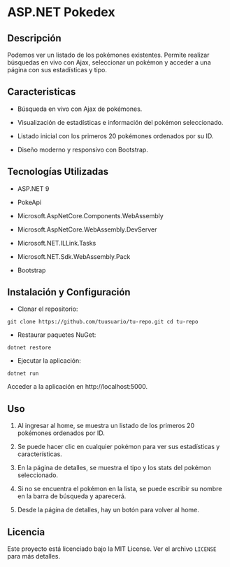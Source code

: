 
# ASP.NET Pokedex

## Descripción

Podemos ver un listado de los pokémones existentes. Permite realizar búsquedas en vivo con Ajax, seleccionar un pokémon y acceder a una página con sus estadísticas y tipo.

## Caracteristicas

- Búsqueda en vivo con Ajax de pokémones.

- Visualización de estadísticas e información del pokémon seleccionado.

- Listado inicial con los primeros 20 pokémones ordenados por su ID.

- Diseño moderno y responsivo con Bootstrap.
## Tecnologías Utilizadas

- ASP.NET 9

- PokeApi

- Microsoft.AspNetCore.Components.WebAssembly

- Microsoft.AspNetCore.WebAssembly.DevServer

- Microsoft.NET.ILLink.Tasks

- Microsoft.NET.Sdk.WebAssembly.Pack

- Bootstrap
## Instalación y Configuración

- Clonar el repositorio:

`git clone https://github.com/tuusuario/tu-repo.git
cd tu-repo`

- Restaurar paquetes NuGet:

`dotnet restore`

- Ejecutar la aplicación:

`dotnet run`

Acceder a la aplicación en http://localhost:5000.
## Uso

1) Al ingresar al home, se muestra un listado de los primeros 20 pokémones ordenados por ID.

2) Se puede hacer clic en cualquier pokémon para ver sus estadísticas y características.

3) En la página de detalles, se muestra el tipo y los stats del pokémon seleccionado.

4) Si no se encuentra el pokémon en la lista, se puede escribir su nombre en la barra de búsqueda y aparecerá.

5) Desde la página de detalles, hay un botón para volver al home.
## Licencia

Este proyecto está licenciado bajo la MIT License. Ver el archivo `LICENSE` para más detalles.
